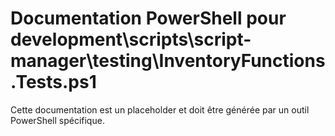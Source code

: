 # Documentation PowerShell pour development\scripts\script-manager\testing\InventoryFunctions.Tests.ps1

Cette documentation est un placeholder et doit être générée par un outil PowerShell spécifique.
